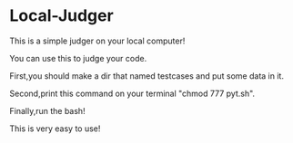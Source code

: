 # Local-Judger

This is a simple judger on your local computer!

You can use this to judge your code.

First,you should make a dir that named testcases and put some data in it.

Second,print this command on your terminal "chmod 777 pyt.sh".

Finally,run the bash!

This is very easy to use!
